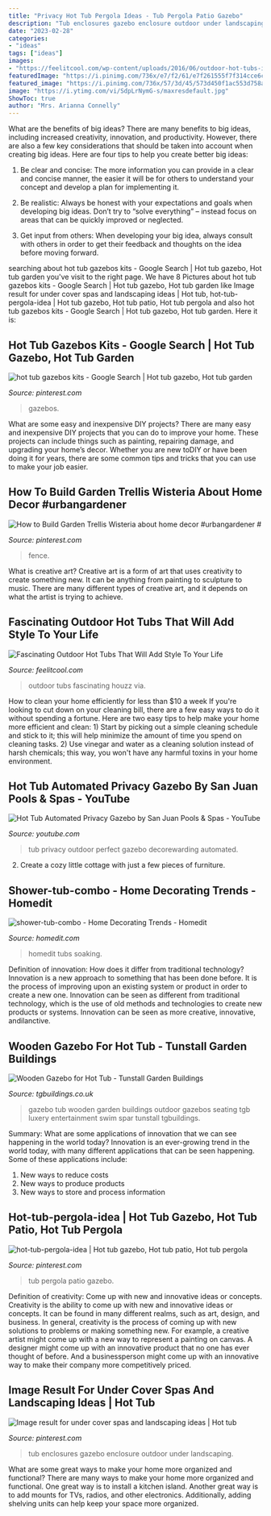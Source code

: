 ```yaml
---
title: "Privacy Hot Tub Pergola Ideas - Tub Pergola Patio Gazebo"
description: "Tub enclosures gazebo enclosure outdoor under landscaping"
date: "2023-02-28"
categories:
- "ideas"
tags: ["ideas"]
images:
- "https://feelitcool.com/wp-content/uploads/2016/06/outdoor-hot-tubs-ideas9.jpg"
featuredImage: "https://i.pinimg.com/736x/e7/f2/61/e7f261555f7f314cce6c487141043a1d.jpg"
featured_image: "https://i.pinimg.com/736x/57/3d/45/573d450f1ac553d758a275f131f05856--hot-tub-enclosures-hot-tub-enclosure-ideas.jpg"
image: "https://i.ytimg.com/vi/SdpLrNymG-s/maxresdefault.jpg"
ShowToc: true
author: "Mrs. Arianna Connelly"
---
```



What are the benefits of big ideas?
There are many benefits to big ideas, including increased creativity, innovation, and productivity. However, there are also a few key considerations that should be taken into account when creating big ideas. Here are four tips to help you create better big ideas:
1. Be clear and concise: The more information you can provide in a clear and concise manner, the easier it will be for others to understand your concept and develop a plan for implementing it.

2. Be realistic: Always be honest with your expectations and goals when developing big ideas. Don’t try to “solve everything” – instead focus on areas that can be quickly improved or neglected.

3. Get input from others: When developing your big idea, always consult with others in order to get their feedback and thoughts on the idea before moving forward.

	

		
searching about hot tub gazebos kits - Google Search | Hot tub gazebo, Hot tub garden you've visit to the right page. We have 8 Pictures about hot tub gazebos kits - Google Search | Hot tub gazebo, Hot tub garden like Image result for under cover spas and landscaping ideas | Hot tub, hot-tub-pergola-idea | Hot tub gazebo, Hot tub patio, Hot tub pergola and also hot tub gazebos kits - Google Search | Hot tub gazebo, Hot tub garden. Here it is:
		
    
## Hot Tub Gazebos Kits - Google Search | Hot Tub Gazebo, Hot Tub Garden

<img loading=lazy src="https://i.pinimg.com/736x/e7/f2/61/e7f261555f7f314cce6c487141043a1d.jpg" onerror="this.onerror=null;this.src='https://tse2.mm.bing.net/th?id=OIP.Sc-UQFk5rHzXYOpE23QcewHaFt&amp;pid=15.1';" alt="hot tub gazebos kits - Google Search | Hot tub gazebo, Hot tub garden">

_Source: pinterest.com_

>gazebos. 

	

What are some easy and inexpensive DIY projects?
There are many easy and inexpensive DIY projects that you can do to improve your home. These projects can include things such as painting, repairing damage, and upgrading your home’s decor. Whether you are new toDIY or have been doing it for years, there are some common tips and tricks that you can use to make your job easier.

    
## How To Build Garden Trellis Wisteria About Home Decor #urbangardener #

<img loading=lazy src="https://i.pinimg.com/736x/2d/45/56/2d45564236cda6993ce77e41994ecb1a.jpg" onerror="this.onerror=null;this.src='https://tse1.mm.bing.net/th?id=OIP.VHtxrcQgj4pfhy84SCi02wHaLH&amp;pid=15.1';" alt="How to Build Garden Trellis Wisteria about home decor #urbangardener #">

_Source: pinterest.com_

>fence. 

	

What is creative art?
Creative art is a form of art that uses creativity to create something new. It can be anything from painting to sculpture to music. There are many different types of creative art, and it depends on what the artist is trying to achieve.

    
## Fascinating Outdoor Hot Tubs That Will Add Style To Your Life

<img loading=lazy src="https://feelitcool.com/wp-content/uploads/2016/06/outdoor-hot-tubs-ideas9.jpg" onerror="this.onerror=null;this.src='https://tse1.mm.bing.net/th?id=OIP.obCYodk9afkcNsUnUxW_WgHaJh&amp;pid=15.1';" alt="Fascinating Outdoor Hot Tubs That Will Add Style To Your Life">

_Source: feelitcool.com_

>outdoor tubs fascinating houzz via. 

	

How to clean your home efficiently for less than $10 a week
If you're looking to cut down on your cleaning bill, there are a few easy ways to do it without spending a fortune. Here are two easy tips to help make your home more efficient and clean: 1) Start by picking out a simple cleaning schedule and stick to it; this will help minimize the amount of time you spend on cleaning tasks. 2) Use vinegar and water as a cleaning solution instead of harsh chemicals; this way, you won't have any harmful toxins in your home environment.

    
## Hot Tub Automated Privacy Gazebo By San Juan Pools &amp; Spas - YouTube

<img loading=lazy src="https://i.ytimg.com/vi/SdpLrNymG-s/maxresdefault.jpg" onerror="this.onerror=null;this.src='https://tse4.mm.bing.net/th?id=OIP.WUi3NHsHDKXZMz9gvgyo9QHaEK&amp;pid=15.1';" alt="Hot Tub Automated Privacy Gazebo by San Juan Pools &amp; Spas - YouTube">

_Source: youtube.com_

>tub privacy outdoor perfect gazebo decorewarding automated. 

	

2. Create a cozy little cottage with just a few pieces of furniture.

    
## Shower-tub-combo - Home Decorating Trends - Homedit

<img loading=lazy src="http://cdn.homedit.com/wp-content/uploads/2015/03/shower-tub-combo-520x1024.jpg" onerror="this.onerror=null;this.src='https://tse3.mm.bing.net/th?id=OIP.zhi-B5VWcSl1Y5Pp65abkQHaOl&amp;pid=15.1';" alt="shower-tub-combo - Home Decorating Trends - Homedit">

_Source: homedit.com_

>homedit tubs soaking. 

	

Definition of innovation: How does it differ from traditional technology?
Innovation is a new approach to something that has been done before. It is the process of improving upon an existing system or product in order to create a new one. Innovation can be seen as different from traditional technology, which is the use of old methods and technologies to create new products or systems. Innovation can be seen as more creative, innovative, andilanctive.

    
## Wooden Gazebo For Hot Tub - Tunstall Garden Buildings

<img loading=lazy src="https://tgbuildings.co.uk/wp-content/uploads/2018/04/tunstall-garden-buildings-gazebo-8.jpg" onerror="this.onerror=null;this.src='https://tse3.mm.bing.net/th?id=OIP.SIb9RKG0pZ6Zrm3v0OgjYgHaFj&amp;pid=15.1';" alt="Wooden Gazebo for Hot Tub - Tunstall Garden Buildings">

_Source: tgbuildings.co.uk_

>gazebo tub wooden garden buildings outdoor gazebos seating tgb luxery entertainment swim spar tunstall tgbuildings. 

	

Summary: What are some applications of innovation that we can see happening in the world today?
Innovation is an ever-growing trend in the world today, with many different applications that can be seen happening. Some of these applications include: 
1. New ways to reduce costs 
2. New ways to produce products 
3. New ways to store and process information 

    
## Hot-tub-pergola-idea | Hot Tub Gazebo, Hot Tub Patio, Hot Tub Pergola

<img loading=lazy src="https://i.pinimg.com/736x/73/5a/c4/735ac4c89301ca30acf7de5c1b9924f5--hot-tub-pergola-hot-tub-decks.jpg" onerror="this.onerror=null;this.src='https://tse4.mm.bing.net/th?id=OIP.VnZt0HoJzuk8wF5oWZ_wBwHaFu&amp;pid=15.1';" alt="hot-tub-pergola-idea | Hot tub gazebo, Hot tub patio, Hot tub pergola">

_Source: pinterest.com_

>tub pergola patio gazebo. 

	

Definition of creativity: Come up with new and innovative ideas or concepts.
Creativity is the ability to come up with new and innovative ideas or concepts. It can be found in many different realms, such as art, design, and business. In general, creativity is the process of coming up with new solutions to problems or making something new. For example, a creative artist might come up with a new way to represent a painting on canvas. A designer might come up with an innovative product that no one has ever thought of before. And a businessperson might come up with an innovative way to make their company more competitively priced.

    
## Image Result For Under Cover Spas And Landscaping Ideas | Hot Tub

<img loading=lazy src="https://i.pinimg.com/736x/57/3d/45/573d450f1ac553d758a275f131f05856--hot-tub-enclosures-hot-tub-enclosure-ideas.jpg" onerror="this.onerror=null;this.src='https://tse2.mm.bing.net/th?id=OIP.MJNUB3M4-VUjKCHyYQEIPwHaFi&amp;pid=15.1';" alt="Image result for under cover spas and landscaping ideas | Hot tub">

_Source: pinterest.com_

>tub enclosures gazebo enclosure outdoor under landscaping. 

	

What are some great ways to make your home more organized and functional?
There are many ways to make your home more organized and functional. One great way is to install a kitchen island. Another great way is to add mounts for TVs, radios, and other electronics. Additionally, adding shelving units can help keep your space more organized.

